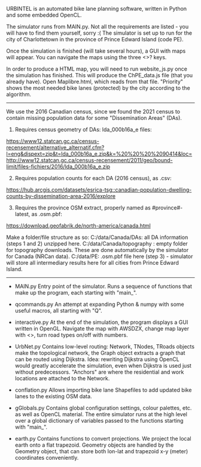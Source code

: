 URBINTEL is an automated bike lane planning software, written in Python and some embedded OpenCL. 


The simulator runs from MAIN.py.
Not all the requirements are listed - you will have to find them yourself, sorry :(
The simulator is set up to run for the city of Charlottetown in the province of Prince Edward Island (code PE).

Once the simulation is finished (will take several hours), a GUI with maps will appear. You can navigate the maps using the three <>? keys. 

In order to produce a HTML map, you will need to run website_js.py once the simulation has finished. This will produce the ChPE_data.js file (that you already have). Open Maplibre.html, which reads from that file. "Priority" shows the most needed bike lanes (protected) by the city according to the algorithm. 

---


We use the 2016 Canadian census, since we found the 2021 census to contain missing population data for some "Dissemination Areas" (DAs).

1. Requires census geometry of DAs: lda_000b16a_e files:

https://www12.statcan.gc.ca/census-recensement/alternative_alternatif.cfm?l=eng&dispext=zip&t=lda_000b16a_e.zip&k=%20%20%20%2090414&loc=http://www12.statcan.gc.ca/census-recensement/2011/geo/bound-limit/files-fichiers/2016/lda_000b16a_e.zip


2. Requires population counts for each DA (2016 census), as .csv:

https://hub.arcgis.com/datasets/esrica-tsg::canadian-population-dwelling-counts-by-dissemination-area-2016/explore


3. Requires the province OSM extract, properly named as #province#-latest, as .osm.pbf:

https://download.geofabrik.de/north-america/canada.html

Make a folder/file structure as so:
C:/data/Canada/DAs: all DA information (steps 1 and 2) unzipped here.
C:/data/Canada/topography : empty folder for topography downloads. These are done automatically by the simulator for Canada (NRCan data).
C:/data/PE: .osm.pbf file here (step 3) - simulator will store all intermediary results here for all cities from Prince Edward Island.


---


- MAIN.py 
Entry point of the simulator. Runs a sequence of functions that make up the program, each starting with "main_".

- qcommands.py
An attempt at expanding Python & numpy with some useful macros, all starting with "Q". 

- interactive.py
At the end of the simulation, the program displays a GUI written in OpenGL. Navigate the map with AWSDZX, change map layer with <>, turn road types on/off with numbers.

- UrbNet.py 
Contains low-level routing: Network, TNodes, TRoads objects make the topological network, the Graph object extracts a graph that can be routed using Dijkstra. Idea: rewriting Dijkstra using OpenCL would greatly accelerate the simulation, even when Dijkstra is used just without predecessors.
"Anchors" are where the residential and work locations are attached to the Network.  

- conflation.py
Allows importing bike lane Shapefiles to add updated bike lanes to the existing OSM data.  

- gGlobals.py 
Contains global configuration settings, colour palettes, etc. as well as OpenCL material. The entire simulator runs at the high level over a global dictionary of variables passed to the functions starting with "main_".

- earth.py
Contains functions to convert projections. We project the local earth onto a flat trapezoid. Geometry objects are handled by the Geometry object, that can store both lon-lat and trapezoid x-y (meter) coordinates conveniently.



